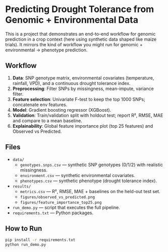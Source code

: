 # Predicting Drought Tolerance from Genomic + Environmental Data

This is a project that demonstrates an end-to-end workflow for genomic prediction
in a crop context (here using synthetic data shaped like maize trials). It mirrors the kind of workflow
you might run for genomic + environmental → phenotype prediction.

## Workflow

1. **Data**: SNP genotype matrix, environmental covariates (temperature, rainfall, VPD), and a continuous
   drought tolerance index.
2. **Preprocessing**: Filter SNPs by missingness, mean-impute, variance filter.
3. **Feature selection**: Univariate F-test to keep the top 1000 SNPs; concatenate env features.
4. **Model**: Gradient boosting regressor (XGBoost).
5. **Validation**: Train/validation split with holdout test; report R², RMSE, MAE and compare to a mean baseline.
6. **Explainability**: Global feature importance plot (top 25 features) and Observed vs Predicted.

## Files

- `data/`
  - `genotypes.snps.csv` — synthetic SNP genotypes (0/1/2) with realistic missingness.
  - `environment.csv` — synthetic environmental covariates.
  - `phenotypes.csv` — synthetic phenotype (drought tolerance index).
- `results/`
  - `metrics.csv` — R², RMSE, MAE + baselines on the held-out test set.
  - `figures/observed_vs_predicted.png`
  - `figures/feature_importance_top25.png`
- `run_demo.py` — script that executes the full pipeline.
- `requirements.txt` — Python packages.

## How to Run

```bash
pip install -r requirements.txt
python run_demo.py
```
